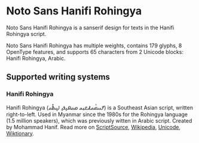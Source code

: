 
# Noto Sans Hanifi Rohingya

Noto Sans Hanifi Rohingya is a sanserif design for texts in the Hanifi Rohingya script. 

Noto Sans Hanifi Rohingya has multiple weights, contains 179 glyphs, 8 OpenType features, and supports 65 characters from 2 Unicode blocks: Hanifi Rohingya, Arabic.


## Supported writing systems


### Hanifi Rohingya

Hanifi Rohingya (𐴌𐴟𐴇𐴥𐴝𐴚𐴒𐴙𐴝 𐴇𐴝𐴕𐴞𐴉𐴞 𐴓𐴠𐴑𐴤𐴝) is a Southeast Asian script, written right-to-left. Used in Myanmar since the 1980s for the Rohingya language (1.5 million speakers), which was previously witten in Arabic script. Created by Mohammad Hanif. Read more on [ScriptSource](https://scriptsource.org/scr/Rohg), [Wikipedia](https://en.wikipedia.org/wiki/ISO_15924:Rohg), [Unicode](https://www.unicode.org/versions/Unicode13.0.0/ch16.pdf#G73728), [Wiktionary](https://en.wiktionary.org/wiki/Category:Hanifi_Rohingya_script).

